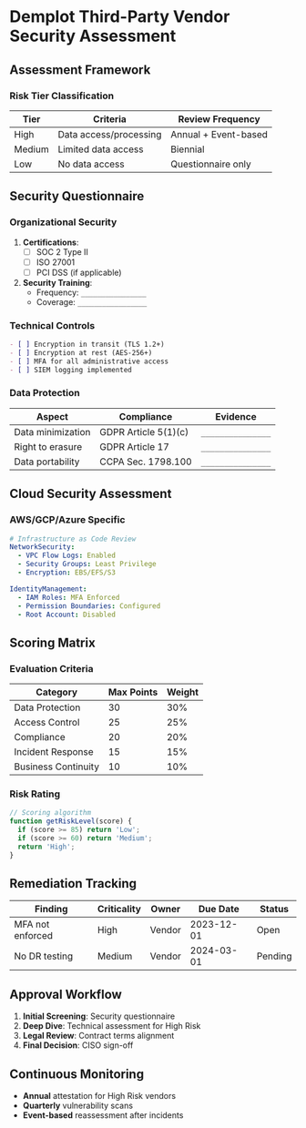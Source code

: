# Demplot Third-Party Vendor Security Assessment

## Assessment Framework
### Risk Tier Classification
| Tier | Criteria | Review Frequency |
|------|----------|------------------|
| High | Data access/processing | Annual + Event-based |
| Medium | Limited data access | Biennial |
| Low | No data access | Questionnaire only |

## Security Questionnaire

### Organizational Security
1. **Certifications**:
   - [ ] SOC 2 Type II
   - [ ] ISO 27001
   - [ ] PCI DSS (if applicable)

2. **Security Training**:
   - Frequency: `________________`
   - Coverage: `_________________`

### Technical Controls
```markdown
- [ ] Encryption in transit (TLS 1.2+)
- [ ] Encryption at rest (AES-256+)
- [ ] MFA for all administrative access
- [ ] SIEM logging implemented
```

### Data Protection
| Aspect | Compliance | Evidence |
|--------|------------|----------|
| Data minimization | GDPR Article 5(1)(c) | `_______________` |
| Right to erasure | GDPR Article 17 | `_______________` |
| Data portability | CCPA Sec. 1798.100 | `_______________` |

## Cloud Security Assessment
### AWS/GCP/Azure Specific
```yaml
# Infrastructure as Code Review
NetworkSecurity:
  - VPC Flow Logs: Enabled
  - Security Groups: Least Privilege
  - Encryption: EBS/EFS/S3

IdentityManagement:
  - IAM Roles: MFA Enforced
  - Permission Boundaries: Configured
  - Root Account: Disabled
```

## Scoring Matrix
### Evaluation Criteria
| Category | Max Points | Weight |
|----------|-----------|--------|
| Data Protection | 30 | 30% |
| Access Control | 25 | 25% |
| Compliance | 20 | 20% |
| Incident Response | 15 | 15% |
| Business Continuity | 10 | 10% |

### Risk Rating
```javascript
// Scoring algorithm
function getRiskLevel(score) {
  if (score >= 85) return 'Low';
  if (score >= 60) return 'Medium';
  return 'High';
}
```

## Remediation Tracking
| Finding | Criticality | Owner | Due Date | Status |
|---------|-------------|-------|----------|--------|
| MFA not enforced | High | Vendor | 2023-12-01 | Open |
| No DR testing | Medium | Vendor | 2024-03-01 | Pending |

## Approval Workflow
1. **Initial Screening**: Security questionnaire
2. **Deep Dive**: Technical assessment for High Risk
3. **Legal Review**: Contract terms alignment
4. **Final Decision**: CISO sign-off

## Continuous Monitoring
- **Annual** attestation for High Risk vendors
- **Quarterly** vulnerability scans
- **Event-based** reassessment after incidents